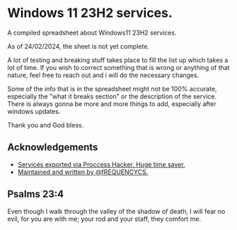 
# Windows 11 23H2 services.
A compiled spreadsheet about Windows11 23H2 services.

As of 24/02/2024, the sheet is not yet complete. 

A lot of testing and breaking stuff takes place to fill the list up which takes a lot of time. If you wish to correct something that is wrong or anything of that nature, feel free to reach out and i will do the necessary changes.

Some of the info that is in the spreadsheet might not be 100% accurate, especially the "what it breaks section" or the description of the service. There is always gonna be more and more things to add, especially after windows updates.

Thank you and God bless.



## Acknowledgements

 - [Services exported via Proccess Hacker. Huge time saver.](https://processhacker.sourceforge.io/)
- [Maintained and written by @fREQUENCYCS.](https://twitter.com/fREQUENCYCS)
## Psalms 23:4

Even though I walk through the valley of the shadow of death, I will fear no evil, for you are with me; your rod and your staff, they comfort me.
